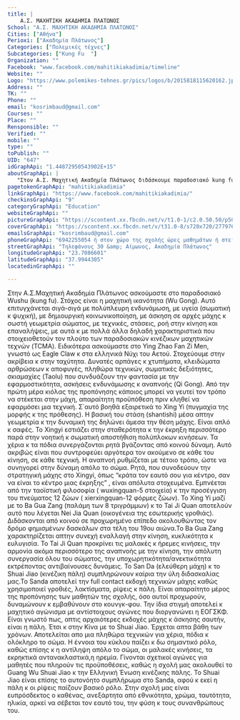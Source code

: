 ```yaml
---
title: |
    Α.Σ. ΜΑΧΗΤΙΚΗ ΑΚΑΔΗΜΙΑ ΠΛΑΤΩΝΟΣ
School: "Α.Σ. ΜΑΧΗΤΙΚΗ ΑΚΑΔΗΜΙΑ ΠΛΑΤΩΝΟΣ"
Cities: ["Αθήνα"]
Perioxi: ["Ακαδημία Πλάτωνος"]
Categories: ["Πολεμικές τέχνες"]
Subcategories: ["Kung Fu  "]
Organization: ""
Facebook: "www.facebook.com/mahitikiakadimia/timeline"
Website: ""
Logo: "https://www.polemikes-tehnes.gr/pics/logos/b/2015818115620162.jpg"
Address: ""
TK: ""
Phone: ""
email: "kosrimbaud@gmail.com"
Courses: ""
Place: ""
Rensponsible: ""
Verified: ""
mobile: ""
type: ""
toPublish: ""
UID: "647"
idGraphApi: "1.44872950543902E+15"
aboutGraphApi: | 
   "Στον Α.Σ. Μαχητική Ακαδημία Πλάτωνος διδάσκουμε παραδοσιακό kung fu. Internal Family (Xing Yi, Tai Ji, Ba Gua), Eagle Claw Kung Fu, Shuai Jiao, Sanda."
pagetokenGraphApi: "mahitikiakadimia"
linkGraphApi: "https://www.facebook.com/mahitikiakadimia/"
checkinsGraphApi: "9"
categoryGraphApi: "Education"
websiteGraphApi: ""
pictureGraphApi: "https://scontent.xx.fbcdn.net/v/t1.0-1/c2.0.50.50/p50x50/11295613_1448733128771989_1097428481088042032_n.jpg?oh=fefbc9cb0e2c173634f5273d0920e4e3&amp;oe=5B0A9573"
coverGraphApi: "https://scontent.xx.fbcdn.net/v/t31.0-8/s720x720/27797663_1888566311455333_1817323931422401839_o.jpg?oh=d8e6b10734db6fa5913d4ebe942b9b9c&amp;oe=5B3DE126"
emailsGraphApi: "kosrimbaud@gmail.com"
phoneGraphApi: "6942255054 ή στον χώρο της σχολής ώρες μαθημάτων ή στείλτε μνμ στην σελίδα μας"
streetGraphApi: "Τηλεφάνους 30 &amp; Αίμωνος, Ακαδημία Πλάτωνος"
longitudeGraphApi: "23.7086601"
latitudeGraphApi: "37.9944305"
locatedinGraphApi: ""

---
```


Στην Α.Σ.Μαχητική Ακαδημία Πλάτωνος ασκούμαστε στο παραδοσιακό Wushu (kung fu). Στόχος είναι η μαχητική ικανότητα (Wu Gong). Αυτό επιτυγχάνεται σιγά-σιγά με πολύπλευρη ενδυνάμωση, με υγεία (σωματική κ ψυχική), με δημιουργική κοινωνικοποίηση, με άσκηση σε αρχές μάχης κ σωστή γεωμετρία σώματος, με τεχνικές, στάσεις, ροή στην κίνηση και επαναλήψεις, με αυτά κ με πολλά άλλα δηλαδή χαρακτηριστικά που στοιχειοθετούν τον πλούτο των παραδοσιακών κινέζικων μαχητικών τεχνών (TCMA). Ειδικότερα ασκούμαστε στο Ying Zhao Fan Zi Men, γνωστό ως Eagle Claw κ στα ελληνικά Νύχι του Αετού. Στοχεύουμε στην ακρίβεια κ στην ταχύτητα. Δυνατές αρπάγες κ χτυπήματα, κλειδώματα αρθρώσεων κ αποφυγές, πληθώρα τεχνικών, σωματικές δεξιότητες, σκιαμαχίες (Taolu) που συνδυάζουν την φαντασία με την εφαρμοστικότητα, ασκήσεις ενδυνάμωσης κ αναπνοής (Qi Gong). Από την πρώτη μέρα κιόλας της προπόνησης κάποιος μπορεί να γευτεί τον τρόπο να στέκεται στην μάχη, απαραίτητη προϋπόθεση πριν κληθεί να εφαρμόσει μια τεχνική. Σ΄αυτό βοηθά εξαιρετικά το Xing Yi (πυγμαχία της μορφής κ της πρόθεσης). Η βασική του στάση (shantishi) μέσα απτην γεωμετρία κ την δυναμική της δηλώνει άμεσα την θέση μάχης. Είναι απλό κ σαφές. Το Xingyi εστιάζει στην σταθερότητα κ την έκρηξη περισσότερο παρά στην νοητική κ σωματική αποστήθιση πολύπλοκων κινήσεων. Τα χέρια κ τα πόδια συνεργάζονται ρητά βγάζοντας από κοινού δύναμη. Αυτό ακριβώς είναι που συντροφεύει αργότερα τον ακούμενο σε κάθε του κίνηση, σε κάθε τεχνική. Η αναπνοή ρυθμίζεται με τέτοιο τρόπο, ώστε να συνηγορεί στην δύναμη απόλο το σώμα. Ρητά, που συνοδεύουν την στρατηγική μάχης στο Xingyi, όπως “κράτα τον εαυτό σου για κέντρο, σαν να είναι το κέντρο μιας έκρηξης” , είναι απόλυτα στοχευμένα. Εμπνέεται από την ταοϊστική φιλοσοφία ( wuxingquan-5 στοιχεία) κ την προσέγγιση του πνεύματος 12 ζώων ( xierxingquan-12 φόρμες ζώων). Το Xing Yi μαζί με το Ba Gua Zang (παλάμη των 8 τριγράμμων) κ το Tai Ji Quan αποτελούν αυτό που λέγεται Nei Jia Quan (οικογένεια της εσωτερικής γροθιάς). Διδάσκονται από κοινού σε προχωρημένο επίπεδο ακολουθώντας τον δρόμο φημισμένων δασκάλων στα τέλη του 19ου αιώνα.Το Ba Gua Zang χαρακτηρίζεται απτην συνεχή εναλλαγή στην κίνηση, κυκλικότητα κ ευλυγισία. Το Tai Ji Quan προκρίνει τις μαλακές κ ήρεμες κινήσεις, την αρμονία ακόμα περισσότερο της αναπνοής με την κίνηση, την απόλυτη συνεργασία όλου του σώματος, την υποχωρητικότητα/ανεκτικότητα εκτρέποντας αντιβαίνουσες δυνάμεις. Το San Da (ελεύθερη μάχη) κ το Shuai Jiao (κινέζικη πάλη) συμπληρώνουν καίρια την ύλη διδασκαλίας μας.Το Sanda αποτελεί την full contact εκδοχή τεχνικών μάχης καθώς χρησιμοποιεί γροθιές, λακτίσματα, ρίψεις κ πάλη. Είναι απαραίτητο μέρος της προπόνησης των μαθητών της σχολής, όσο αυτοί προχωρούν, δυναμώνουν κ εμβαθύνουν στο κουνγκ-φου. Την ίδια στιγμή αποτελεί κ μαχητικό αγώνισμα με αντίστοιχους αγώνες που διοργανώνει η ΕΟΓΣΚΦ. Είναι γνωστό πως, απτις αρχαιότερες εκδοχές μάχης κ άσκησης σαυτήν, είναι η πάλη. Έτσι κ στην Κίνα με το Shuai Jiao. Έρχεται απτα βάθη των χρόνων. Αποτελείται απο μια πληθώρα τεχνικών για χέρια, πόδια κ ολόκληρο το σώμα. Η έννοια του κύκλου παίζει κ δω σημαντικό ρόλο, καθώς επίσης κ η αντίληψη απόλο το σώμα, οι μαλακές κινήσεις, τα εκρηκτικά αντανακλαστικά,η ηρεμία. Γίνονται σχετικοί αγώνες για μαθητές που πληρούν τις προϋποθέσεις, καθώς η σχολή μας ακολουθεί το Guang Wu Shuai Jiao κ την Ελληνική Ένωση κινέζικης πάλης. Το Shuai Jiao είναι επίσης το αυτονόητο συμπλήρωμα στο Sanda, αφού κ εκεί η πάλη κ οι ρίψεις παίζουν βασικό ρόλο. Στην σχολή μας είναι ευπρόσδεκτος ο καθένας, ανεξάρτητα από εθνικότητα, χρώμα, ταυτότητα, ηλικία, αρκεί να σέβεται τον εαυτό του, την φύση κ τους συνανθρώπους του. 

